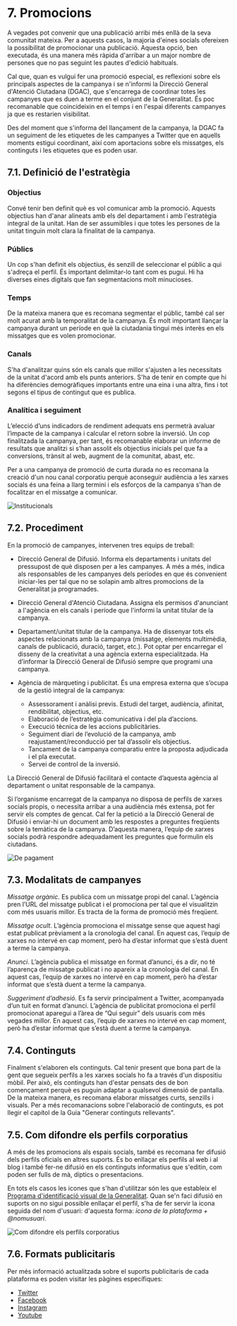 # 7. Promocions

A vegades pot convenir que una publicació arribi més enllà de la seva comunitat mateixa. Per a aquests casos, la majoria d'eines socials ofereixen la possibilitat de promocionar una publicació. Aquesta opció, ben executada, és una manera més ràpida d'arribar a un major nombre de persones que no pas seguint les pautes d'edició habituals.

Cal que, quan es vulgui fer una promoció especial, es reflexioni sobre els principals aspectes de la campanya i se n'informi la Direcció General d'Atenció Ciutadana (DGAC), que s'encarrega de coordinar totes les campanyes que es duen a terme en el conjunt de la Generalitat. És poc recomanable que coincideixin en el temps i en l'espai diferents campanyes ja que es restarien visibilitat.

Des del moment que s'informa del llançament de la campanya, la DGAC fa un seguiment de les etiquetes de les campanyes a Twitter que en aquells moments estigui coordinant, així com aportacions sobre els missatges, els continguts i les etiquetes que es poden usar.

## 7.1. Definició de l'estratègia

### Objectius

Convé tenir ben definit què es vol comunicar amb la promoció. Aquests objectius han d'anar alineats amb els del departament i amb l'estratègia integral de la unitat. Han de ser assumibles i que totes les persones de la unitat tinguin molt clara la finalitat de la campanya.

### Públics

Un cop s'han definit els objectius, és senzill de seleccionar el públic a qui s'adreça el perfil. És important delimitar-lo tant com es pugui. Hi ha diverses eines digitals que fan segmentacions molt minucioses.

### Temps

De la mateixa manera que es recomana segmentar el públic, també cal ser molt acurat amb la temporalitat de la campanya. És molt important llançar la campanya durant un període en què la ciutadania tingui més interès en els missatges que es volen promocionar.

### Canals

S'ha d'analitzar quins són els canals que millor s'ajusten a les necessitats de la unitat d'acord amb els punts anteriors. S'ha de tenir en compte que hi ha diferències demogràfiques importants entre una eina i una altra, fins i tot segons el tipus de contingut que es publica.

### Analítica i seguiment

L’elecció d’uns indicadors de rendiment adequats ens permetrà avaluar l’impacte de la campanya i calcular el retorn sobre la inversió. Un cop finalitzada la campanya, per tant, és recomanable elaborar un informe de resultats que analitzi si s’han assolit els objectius inicials pel que fa a conversions, trànsit al web, augment de la comunitat, abast, etc.

Per a una campanya de promoció de curta durada no es recomana la creació d'un nou canal corporatiu perquè aconseguir audiència a les xarxes socials és una feina a llarg termini i els esforços de la campanya s'han de focalitzar en el missatge a comunicar.

![ Institucionals](/assets/img/7_1_institucional.png)

## 7.2. Procediment

En la promoció de campanyes, intervenen tres equips de treball:

- Direcció General de Difusió. Informa els departaments i unitats del pressupost de què disposen per a les campanyes. A més a més, indica als responsables de les campanyes dels períodes en que és convenient iniciar-les per tal que no se solapin amb altres promocions de la Generalitat ja programades. 
- Direcció General d'Atenció Ciutadana. Assigna els permisos d'anunciant a l'agència en els canals i període que l'informi la unitat titular de la campanya.
- Departament/unitat titular de la campanya. Ha de dissenyar tots els aspectes relacionats amb la campanya (missatge, elements multimèdia, canals de publicació, duració, target, etc.). Pot optar per encarregar el disseny de la creativitat a una agència externa especialitzada. Ha d’informar la Direcció General de Difusió sempre que programi una campanya.
- Agència de màrqueting i publicitat. És una empresa externa que s’ocupa de la gestió integral de la campanya:

	- Assessorament i anàlisi previs. Estudi del target, audiència, afinitat, rendibilitat, objectius, etc.
	- Elaboració de l’estratègia comunicativa i del pla d’accions.
	- Execució tècnica de les accions publicitàries.
	- Seguiment diari de l’evolució de la campanya, amb reajustament/reconducció per tal d’assolir els objectius.
	- Tancament de la campanya comparatiu entre la proposta adjudicada i el pla executat.
	- Servei de control de la inversió.
	
La Direcció General de Difusió facilitarà el contacte d’aquesta agència al departament o unitat responsable de la campanya.

Si l’organisme encarregat de la campanya no disposa de perfils de xarxes socials propis, o necessita arribar a una audiència més extensa, pot fer servir els comptes de gencat. Cal fer la petició a la Direcció General de Difusió i enviar-hi un document amb les respostes a preguntes freqüents sobre la temàtica de la campanya. D’aquesta manera, l’equip de xarxes socials podrà respondre adequadament les preguntes que formulin els ciutadans.

![ De pagament](/assets/img/7_2_pagament.png)

## 7.3. Modalitats de campanyes

*Missatge orgànic*. Es publica com un missatge propi del canal. L’agència pren l’URL del missatge publicat i el promociona per tal que el visualitzin com més usuaris millor. Es tracta de la forma de promoció més freqüent.

*Missatge ocult*. L’agència promociona el missatge sense que aquest hagi estat publicat prèviament a la cronologia del canal. En aquest cas, l’equip de xarxes no intervé en cap moment, però ha d’estar informat que s’està duent a terme la campanya.

*Anunci*. L’agència publica el missatge en format d’anunci, és a dir, no té l’aparença de missatge publicat i no apareix a la cronologia del canal. En aquest cas, l’equip de xarxes no intervé en cap moment, però ha d’estar informat que s’està duent a terme la campanya.

*Suggeriment d’adhesió*. Es fa servir principalment a Twitter, acompanyada d’un tuit en format d’anunci. L’agència de publicitat promociona el perfil promocionat aparegui a l’àrea de “Qui seguir” dels usuaris com més vegades millor. En aquest cas, l’equip de xarxes no intervé en cap moment, però ha d’estar informat que s’està duent a terme la campanya.

## 7.4. Continguts

Finalment s'elaboren els continguts. Cal tenir present que bona part de la gent que segueix perfils a les xarxes socials ho fa  a través d'un dispositiu mòbil. Per això, els continguts han d'estar pensats des de bon començament perquè es puguin adaptar a qualsevol dimensió de pantalla. De la mateixa manera, es recomana elaborar missatges curts, senzills i visuals. Per a més recomanacions sobre l'elaboració de continguts, es pot llegir el capítol de la Guia "Generar continguts rellevants".

## 7.5. Com difondre els perfils corporatius

A més de les promocions als espais socials, també es recomana fer difusió dels perfils oficials en altres suports. És bo enllaçar els perfils al web i al blog i també fer-ne difusió en els continguts informatius que s'editin, com poden ser fulls de mà, díptics o presentacions.

En tots els casos les icones que s'han d'utilitzar són les que estableix el [Programa d'identificació visual de la Generalitat](http://www.gencat.cat/web/guies/estil/#estils1_1_9). Quan se'n faci difusió en suports on no sigui possible enllaçar el perfil, s'ha de fer servir la icona seguida del nom d'usuari: d'aquesta forma: *icona de la plataforma + @nomusuari*.

![ Com difondre els perfils corporatius](/assets/img/7_3_promocions.jpg)

## 7.6. Formats publicitaris

Per més informació actualitzada sobre el suports publicitaris de cada plataforma es poden visitar les pàgines específiques:

- [Twitter](https://business.twitter.com/en/advertising/campaign-types.html)
- [Facebook](https://www.facebook.com/business/ads-guide)
- [Instagram](https://business.instagram.com/advertising)
- [Youtube](https://support.google.com/youtube/answer/2467968?hl=es)
